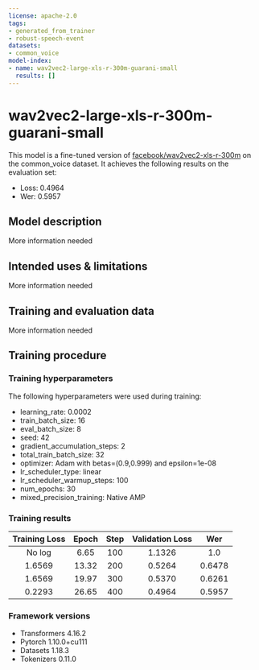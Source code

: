 ```yaml
---
license: apache-2.0
tags:
- generated_from_trainer
- robust-speech-event 
datasets:
- common_voice
model-index:
- name: wav2vec2-large-xls-r-300m-guarani-small
  results: []
---
```


<!-- This model card has been generated automatically according to the information the Trainer had access to. You
should probably proofread and complete it, then remove this comment. -->

# wav2vec2-large-xls-r-300m-guarani-small

This model is a fine-tuned version of [facebook/wav2vec2-xls-r-300m](https://huggingface.co/facebook/wav2vec2-xls-r-300m) on the common_voice dataset.
It achieves the following results on the evaluation set:
- Loss: 0.4964
- Wer: 0.5957

## Model description

More information needed

## Intended uses & limitations

More information needed

## Training and evaluation data

More information needed

## Training procedure

### Training hyperparameters

The following hyperparameters were used during training:
- learning_rate: 0.0002
- train_batch_size: 16
- eval_batch_size: 8
- seed: 42
- gradient_accumulation_steps: 2
- total_train_batch_size: 32
- optimizer: Adam with betas=(0.9,0.999) and epsilon=1e-08
- lr_scheduler_type: linear
- lr_scheduler_warmup_steps: 100
- num_epochs: 30
- mixed_precision_training: Native AMP

### Training results

| Training Loss | Epoch | Step | Validation Loss | Wer    |
|:-------------:|:-----:|:----:|:---------------:|:------:|
| No log        | 6.65  | 100  | 1.1326          | 1.0    |
| 1.6569        | 13.32 | 200  | 0.5264          | 0.6478 |
| 1.6569        | 19.97 | 300  | 0.5370          | 0.6261 |
| 0.2293        | 26.65 | 400  | 0.4964          | 0.5957 |


### Framework versions

- Transformers 4.16.2
- Pytorch 1.10.0+cu111
- Datasets 1.18.3
- Tokenizers 0.11.0
